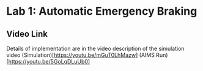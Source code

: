 # Lab 1: Automatic Emergency Braking

## Video Link
Details of implementation are in the video description of the simulation video
(Simulation)[https://youtu.be/mGuT0LhMazw]
(AIMS Run)[https://youtu.be/5GoLqDLuUb0]
